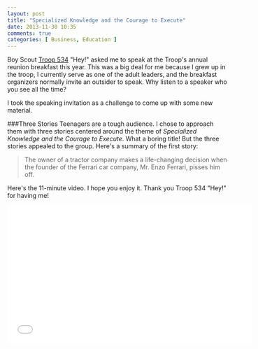 ```yaml
---
layout: post
title: "Specialized Knowledge and the Courage to Execute"
date: 2013-11-30 10:35
comments: true
categories: [ Business, Education ]
---
```

Boy Scout [Troop 534](http://troop534.org) "Hey!" asked me to speak at the Troop's annual reunion breakfast this year. This was a big deal for me because I grew up in the troop, I currently serve as one of the adult leaders, and the breakfast organizers normally invite an outsider to speak. Why listen to a speaker who you see all the time?

I took the speaking invitation as a challenge to come up with some new material.
<!--more-->
###Three Stories
Teenagers are a tough audience. I chose to approach them with three stories centered around the theme of _Specialized Knowledge and the Courage to Execute_. What a boring title! But the three stories appealed to the group. Here's a summary of the first story:

>The owner of a tractor company makes a life-changing decision when the founder of the Ferrari car company, Mr. Enzo Ferrari, pisses him off.

Here's the 11-minute video. I hope you enjoy it. Thank you Troop 534 "Hey!" for having me!

<center><iframe width="560" height="315" src="//www.youtube.com/embed/tWdFhEI6JiM?rel=0" frameborder="0" allowfullscreen></iframe></center>
